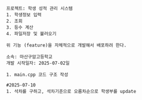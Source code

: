     프로젝트: 학생 성적 관리 시스템
    1. 학생정보 입력
    2. 조회
    3. 등수 계산
    4. 파일저장 및 불러오기

    위 기능 (feature)을 자체적으로 개발해서 배포하려 한다.

    소속: 마산구암고등학교
    개발 시작일자: 2025-07-02일

    1. main.cpp 코드 구조 작성

    #2025-07-10
    1. 석차를 구하고, 석차기준으로 오름차순으로 학생부를 update
    
    

    

